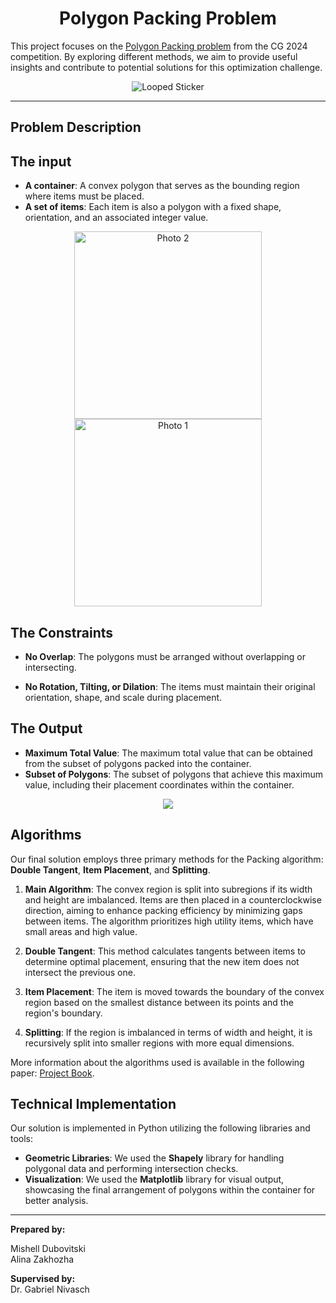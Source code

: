<div align="center">

# Polygon Packing Problem

</div>


This project focuses on the [Polygon Packing problem](https://cgshop.ibr.cs.tu-bs.de/competition/cg-shop-2024/#problem-description) from the CG 2024 competition. 
By exploring different methods, we aim to provide useful insights and contribute to potential solutions for this optimization challenge.

<div align="center">
    <img src="https://drive.google.com/uc?export=download&id=1hIy4e2GCPKnkbMyykuQIpAvOdQGN0FrX" alt="Looped Sticker" style="max-width: 100%; height: auto;" />
</div>

---

## Problem Description
## The input

- **A container**: A convex polygon that serves as the bounding region where items must be placed.
- **A set of items**: Each item is also a polygon with a fixed shape, orientation, and an associated integer value.
  
<div align="center">
    <img src="https://drive.google.com/uc?export=download&id=14ZeNfKfievqEdrsuaC4eCngFRgcENGsW" alt="Photo 2" width="300" />
    <img src="https://drive.google.com/uc?export=download&id=1mG4rHhBmrBfExq5-ysKq_oIXSYOjgXXi" alt="Photo 1" width="300" />
</div>

  
## The Constraints

- **No Overlap**: The polygons must be arranged without overlapping or intersecting.
  
- **No Rotation, Tilting, or Dilation**: The items must maintain their original orientation, shape, and scale during placement.

## The Output

- **Maximum Total Value**: The maximum total value that can be obtained from the subset of polygons packed into the container.
- **Subset of Polygons**: The subset of polygons that achieve this maximum value, including their placement coordinates within the container.
<div align="center">
    <img src="https://drive.google.com/uc?export=download&id=1Md2Ugz5EXh01djkKjqbgDq0VdyMRr7PM">
</div>

## Algorithms

Our final solution employs three primary methods for the Packing algorithm: **Double Tangent**, **Item Placement**, and **Splitting**.

1. **Main Algorithm**: The convex region is split into subregions if its width and height are imbalanced. Items are then placed in a counterclockwise direction, aiming to enhance packing efficiency by minimizing gaps between items. The algorithm prioritizes high utility items, which have small areas and high value.

2. **Double Tangent**: This method calculates tangents between items to determine optimal placement, ensuring that the new item does not intersect the previous one.

3. **Item Placement**: The item is moved towards the boundary of the convex region based on the smallest distance between its points and the region's boundary.

4. **Splitting**: If the region is imbalanced in terms of width and height, it is recursively split into smaller regions with more equal dimensions.

More information about the algorithms used is available in the following paper: [Project Book](https://drive.google.com/uc?export=download&id=1rgAn8u_n6t_144W3VBG8GQCIFDVnDkwX).

## Technical Implementation

Our solution is implemented in Python utilizing the following libraries and tools:

- **Geometric Libraries**: We used the **Shapely** library for handling polygonal data and performing intersection checks.
- **Visualization**: We used the **Matplotlib** library for visual output, showcasing the final arrangement of polygons within the container for better analysis.


---
  
**Prepared by:**

Mishell Dubovitski  
Alina Zakhozha

**Supervised by:**  
Dr. Gabriel Nivasch


